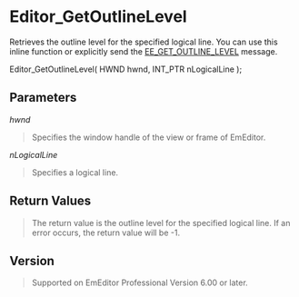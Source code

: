 # Editor\_GetOutlineLevel

Retrieves the outline level for the specified logical line. You can use this inline function or explicitly send the [EE\_GET\_OUTLINE\_LEVEL](../message/ee_get_outline_level) message.

Editor\_GetOutlineLevel( HWND hwnd, INT\_PTR nLogicalLine );

## Parameters

_hwnd_

> Specifies the window handle of the view or frame of EmEditor.

_nLogicalLine_

> Specifies a logical line.

## Return Values

> The return value is the outline level for the specified logical line. If an
> error occurs, the return value will be -1.

## Version

> Supported on EmEditor Professional Version 6.00 or later.
